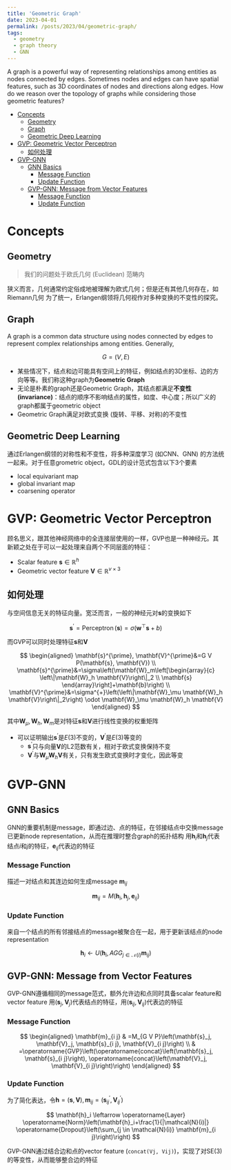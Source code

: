 ```yaml
---
title: 'Geometric Graph'
date: 2023-04-01
permalink: /posts/2023/04/geometric-graph/
tags:
  - geometry
  - graph theory
  - GNN
---
```


A graph is a powerful way of representing relationships among entities as nodes connected by edges. Sometimes nodes and edges can have spatial features, such as 3D coordinates of nodes and directions along edges. How do we reason over the topology of graphs while considering those geometric features?

- [Concepts](#concepts)
	- [Geometry](#geometry)
	- [Graph](#graph)
	- [Geometric Deep Learning](#geometric-deep-learning)
- [GVP: Geometric Vector Perceptron](#gvp-geometric-vector-perceptron)
	- [如何处理](#如何处理)
- [GVP-GNN](#gvp-gnn)
	- [GNN Basics](#gnn-basics)
		- [Message Function](#message-function)
		- [Update Function](#update-function)
	- [GVP-GNN: Message from Vector Features](#gvp-gnn-message-from-vector-features)
		- [Message Function](#message-function-1)
		- [Update Function](#update-function-1)


# Concepts
## Geometry
> 我们的问题处于欧氏几何 (Euclidean) 范畴内

狭义而言，几何通常约定俗成地被理解为欧式几何；但是还有其他几何存在，如Riemann几何
为了统一，Erlangen纲领将几何视作对多种变换的不变性的探究。

## Graph
A graph is a common data structure using nodes connected by edges to represent complex relationships among entities. Generally, 

$$
G = (V, E)
$$

- 某些情况下，结点和边可能具有空间上的特征，例如结点的3D坐标、边的方向等等。我们称这种graph为**Geometric Graph**
- 无论是朴素的graph还是Geometric Graph，其结点都满足**不变性 (invariance)**：结点的顺序不影响结点的属性，如度、中心度；所以广义的graph都属于geometric object
- Geometric Graph满足对欧式变换 (旋转、平移、对称)的不变性


## Geometric Deep Learning

通过Erlangen纲领的对称性和不变性，将多种深度学习 (如CNN、GNN) 的方法统一起来。对于任意grometric object，GDL的设计范式包含以下3个要素
- local equivariant map
- global invariant map
- coarsening operator


# GVP: Geometric Vector Perceptron

顾名思义，跟其他神经网络中的全连接层使用的一样，GVP也是一种神经元。其新颖之处在于可以一起处理来自两个不同层面的特征：
- Scalar feature $\textbf{s}\in \mathbb{R}^{h}$
- Geometric vector feature $\textbf{V}\in \mathbb{R}^{v\times 3}$


## 如何处理

与空间信息无关的特征向量。宽泛而言，一般的神经元对$\textbf{s}$的变换如下

$$
\mathbf{s}^{\prime}=\operatorname{Perceptron}(\mathbf{s})=\sigma\left(\mathbf{w}^{\top} \mathbf{s}+b\right)
$$

而GVP可以同时处理特征$\textbf{s}$和$\textbf{V}$

$$
\begin{aligned}
\mathbf{s}^{\prime}, \mathbf{V}^{\prime}&=G V P(\mathbf{s}, \mathbf{V}) \\
\mathbf{s}^{\prime}&=\sigma\left(\mathbf{W}_m\left[\begin{array}{c}
\left\|\mathbf{W}_h \mathbf{V}\right\|_2 \\
\mathbf{s}
\end{array}\right]+\mathbf{b}\right) \\
\mathbf{V}^{\prime}&=\sigma^{+}\left(\left\|\mathbf{W}_\mu \mathbf{W}_h \mathbf{V}\right\|_2\right) \odot \mathbf{W}_\mu \mathbf{W}_h \mathbf{V}
\end{aligned}
$$

其中$\textbf{W}_{\mu},\textbf{W}_{h},\textbf{W}_{m}$是对特征$\textbf{s}$和$\textbf{V}$进行线性变换的权重矩阵
- 可以证明输出$\mathbf{s}^{\prime}$是$E(3)$不变的，$\mathbf{V}^{\prime}$是$E(3)$等变的
	- $\mathbf{s}^{\prime}$只与向量$\mathbf{V}$的L2范数有关，相对于欧式变换保持不变
	- $\mathbf{V}^{\prime}$与$\mathbf{W}_\mu \mathbf{W}_h \mathbf{V}$有关，只有发生欧式变换时才变化，因此等变


# GVP-GNN
## GNN Basics

GNN的重要机制是message，即通过边、点的特征，在邻接结点中交换message已更新node representation，从而在推理时整合graph的拓扑结构
用$\mathbf{h}_{i}$和$\mathbf{h}_{j}$代表结点$i$和$j$的特征，$\mathbf{e}_{ij}$代表边的特征

### Message Function

描述一对结点和其连边如何生成message $\mathbf{m}_{ij}$

$$
\mathbf{m}_{ij}=M(\mathbf{h}_{i}, \mathbf{h}_{j}, \mathbf{e}_{ij})
$$

### Update Function

来自一个结点的所有邻接结点的message被聚合在一起，用于更新该结点的node representation

$$
\mathbf{h}_i \leftarrow U\left(\mathbf{h}_i, A G G_{j \in \mathcal{N}(i)} \mathbf{m}_{i j}\right)
$$

## GVP-GNN: Message from Vector Features

GVP-GNN遵循相同的message范式，额外允许边和点同时具备scalar feature和vector feature
用$(\mathbf{s}_j, \mathbf{V}_j)$代表结点的特征，用$(\mathbf{s}_{i j}, \mathbf{V}_{i j})$代表边的特征

### Message Function

$$
\begin{aligned}
\mathbf{m}_{i j} & =M_{G V P}\left(\mathbf{s}_j, \mathbf{V}_j, \mathbf{s}_{i j}, \mathbf{V}_{i j}\right) \\
& =\operatorname{GVP}\left(\operatorname{concat}\left(\mathbf{s}_j, \mathbf{s}_{i j}\right), \operatorname{concat}\left(\mathbf{V}_j, \mathbf{V}_{i j}\right)\right)
\end{aligned}
$$

### Update Function
为了简化表达，令$\mathbf{h}=(\mathbf{s}, \mathbf{V}), \mathbf{m}_{ij}=(\mathbf{s}^{\prime}_{ij}, \mathbf{V}^{\prime}_{ij})$

$$
\mathbf{h}_i \leftarrow \operatorname{Layer} \operatorname{Norm}\left(\mathbf{h}_i+\frac{1}{|\mathcal{N}(i)|} \operatorname{Dropout}\left(\sum_{j \in \mathcal{N}(i)} \mathbf{m}_{i j}\right)\right)
$$

GVP-GNN通过结合边和点的vector feature (`concat(Vj, Vij)`)，实现了对SE(3)的等变性，从而能够整合边的特征